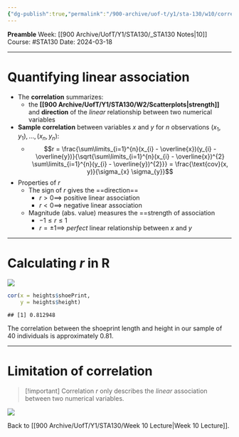 ```yaml
---
{"dg-publish":true,"permalink":"/900-archive/uof-t/y1/sta-130/w10/correlation/","created":"2024-03-18T10:27:13.106-07:00","updated":"2024-04-26T00:16:16.916-07:00"}
---
```


**Preamble**
Week: [[900 Archive/UofT/Y1/STA130/_STA130 Notes\|10]]
Course: #STA130
Date: 2024-03-18

---
# Quantifying linear association

- The **correlation** summarizes:
    - the **[[900 Archive/UofT/Y1/STA130/W2/Scatterplots\|strength]]** and **direction** of the *linear* relationship between two numerical variables
- **Sample correlation** between variables $x$ and $y$ for $n$ observations $(x_{1}, y_{1}), \dots, (x_{n}, y_{n})$:
    - $$r = \frac{\sum\limits_{i=1}^{n}(x_{i} - \overline{x})(y_{i} - \overline{y})}{\sqrt{\sum\limits_{i=1}^{n}(x_{i} - \overline{x})^{2} \sum\limits_{i=1}^{n}(y_{i} - \overline{y})^{2}}} = \frac{\text{cov}(x, y)}{\sigma_{x} \sigma_{y}}$$
- Properties of $r$
    - The sign of $r$ gives the ==direction==
        - $r > 0 \implies$ positive linear association
        - $r < 0 \implies$  negative linear association
    - Magnitude (abs. value) measures the ==strength of association
        - $-1 \leq r \leq 1$
        - $r = \pm 1 \implies$ *perfect* linear relationship between $x$ and $y$

---
# Calculating $r$ in R

![](https://i.imgur.com/k16t37q.png)


```r
cor(x = heights$shoePrint, 
    y = heights$height)
```
```
## [1] 0.812948
```

The correlation between the shoeprint length and height in our sample of 40 individuals is approximately 0.81.

---
# Limitation of correlation

> [!important] Correlation $r$ only describes the *linear* association between two numerical variables.

![](https://i.imgur.com/dAtSuLq.png)

Back to [[900 Archive/UofT/Y1/STA130/Week 10 Lecture\|Week 10 Lecture]].